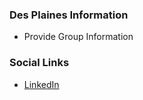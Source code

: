 ### Des Plaines Information
* Provide Group Information

### Social Links
* [LinkedIn]([#](https://www.linkedin.com/company/owasp-des-plaines-chapter/)https://www.linkedin.com/company/owasp-des-plaines-chapter/)


